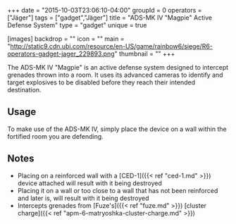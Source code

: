 +++
date = "2015-10-03T23:06:10-04:00"
groupId = 0
operators = ["Jäger"]
tags = ["gadget","Jäger"]
title = "ADS-MK IV \"Magpie\" Active Defense System"
type = "gadget"
unique = true

[images]
  backdrop = ""
  icon = ""
  main = "http://static9.cdn.ubi.com/resource/en-US/game/rainbow6/siege/R6-operators-gadget-jager_229893.png"
  thumbnail = ""
+++

The ADS-MK IV "Magpie" is an active defense system designed to intercept grenades thrown into a room.
It uses its advanced cameras to identify and target explosives to be disabled before they reach
their intended destination.

## Usage

To make use of the ADS-MK IV, simply place the device on a wall within the fortified room you are defending.

## Notes

- Placing on a reinforced wall with a [CED-1]({{< ref "ced-1.md" >}}) device attached will result with it being destroyed
- Placing it on a wall or too close to a wall that has not been reinforced and later is, will result with it being destroyed
- Intercepts grenades from [Fuze's]({{< ref "fuze.md" >}}) [cluster charge]({{< ref "apm-6-matryoshka-cluster-charge.md" >}})
